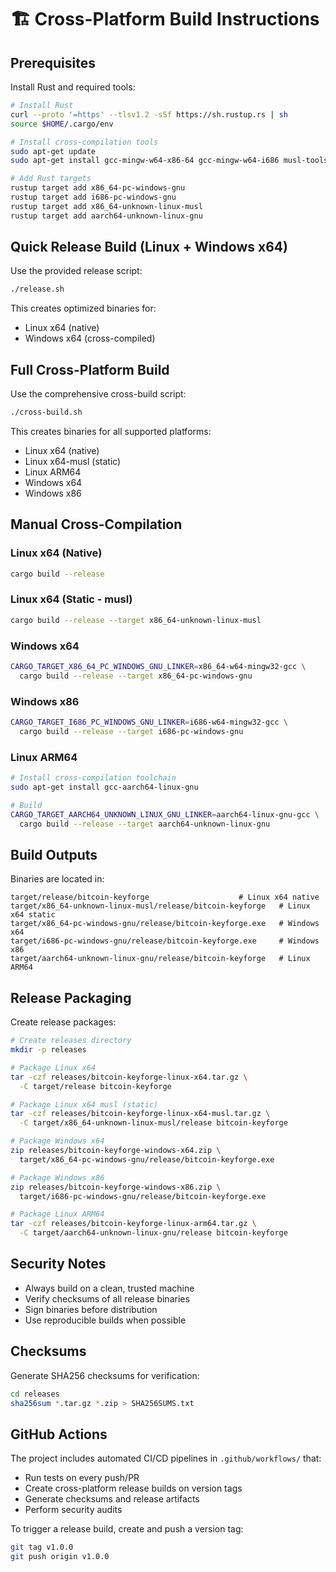 # 🏗️ Cross-Platform Build Instructions

## Prerequisites

Install Rust and required tools:
```bash
# Install Rust
curl --proto '=https' --tlsv1.2 -sSf https://sh.rustup.rs | sh
source $HOME/.cargo/env

# Install cross-compilation tools
sudo apt-get update
sudo apt-get install gcc-mingw-w64-x86-64 gcc-mingw-w64-i686 musl-tools

# Add Rust targets
rustup target add x86_64-pc-windows-gnu
rustup target add i686-pc-windows-gnu
rustup target add x86_64-unknown-linux-musl
rustup target add aarch64-unknown-linux-gnu
```

## Quick Release Build (Linux + Windows x64)

Use the provided release script:
```bash
./release.sh
```

This creates optimized binaries for:
- Linux x64 (native)
- Windows x64 (cross-compiled)

## Full Cross-Platform Build

Use the comprehensive cross-build script:
```bash
./cross-build.sh
```

This creates binaries for all supported platforms:
- Linux x64 (native)
- Linux x64-musl (static)
- Linux ARM64
- Windows x64
- Windows x86

## Manual Cross-Compilation

### Linux x64 (Native)
```bash
cargo build --release
```

### Linux x64 (Static - musl)
```bash
cargo build --release --target x86_64-unknown-linux-musl
```

### Windows x64
```bash
CARGO_TARGET_X86_64_PC_WINDOWS_GNU_LINKER=x86_64-w64-mingw32-gcc \
  cargo build --release --target x86_64-pc-windows-gnu
```

### Windows x86
```bash
CARGO_TARGET_I686_PC_WINDOWS_GNU_LINKER=i686-w64-mingw32-gcc \
  cargo build --release --target i686-pc-windows-gnu
```

### Linux ARM64
```bash
# Install cross-compilation toolchain
sudo apt-get install gcc-aarch64-linux-gnu

# Build
CARGO_TARGET_AARCH64_UNKNOWN_LINUX_GNU_LINKER=aarch64-linux-gnu-gcc \
  cargo build --release --target aarch64-unknown-linux-gnu
```

## Build Outputs

Binaries are located in:
```
target/release/bitcoin-keyforge                    # Linux x64 native
target/x86_64-unknown-linux-musl/release/bitcoin-keyforge   # Linux x64 static
target/x86_64-pc-windows-gnu/release/bitcoin-keyforge.exe   # Windows x64
target/i686-pc-windows-gnu/release/bitcoin-keyforge.exe     # Windows x86
target/aarch64-unknown-linux-gnu/release/bitcoin-keyforge   # Linux ARM64
```

## Release Packaging

Create release packages:
```bash
# Create releases directory
mkdir -p releases

# Package Linux x64
tar -czf releases/bitcoin-keyforge-linux-x64.tar.gz \
  -C target/release bitcoin-keyforge

# Package Linux x64 musl (static)
tar -czf releases/bitcoin-keyforge-linux-x64-musl.tar.gz \
  -C target/x86_64-unknown-linux-musl/release bitcoin-keyforge

# Package Windows x64
zip releases/bitcoin-keyforge-windows-x64.zip \
  target/x86_64-pc-windows-gnu/release/bitcoin-keyforge.exe

# Package Windows x86
zip releases/bitcoin-keyforge-windows-x86.zip \
  target/i686-pc-windows-gnu/release/bitcoin-keyforge.exe

# Package Linux ARM64
tar -czf releases/bitcoin-keyforge-linux-arm64.tar.gz \
  -C target/aarch64-unknown-linux-gnu/release bitcoin-keyforge
```

## Security Notes

- Always build on a clean, trusted machine
- Verify checksums of all release binaries
- Sign binaries before distribution
- Use reproducible builds when possible

## Checksums

Generate SHA256 checksums for verification:
```bash
cd releases
sha256sum *.tar.gz *.zip > SHA256SUMS.txt
```

## GitHub Actions

The project includes automated CI/CD pipelines in `.github/workflows/` that:
- Run tests on every push/PR
- Create cross-platform release builds on version tags
- Generate checksums and release artifacts
- Perform security audits

To trigger a release build, create and push a version tag:
```bash
git tag v1.0.0
git push origin v1.0.0
```